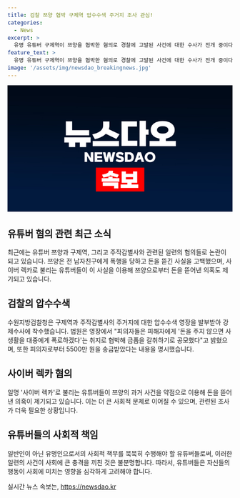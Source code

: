 ```yaml
---
title: 검찰 쯔양 협박 구제역 압수수색 주거지 조사 관심!
categories:
  - News
excerpt: >
  유명 유튜버 구제역이 쯔양을 협박한 혐의로 경찰에 고발된 사건에 대한 수사가 전개 중이다. 검찰은 구제역과 주작감별사의 주거지를 압수수색하며 수사에 착수했다. 혐의는 쯔양에 대한 협박과 금품 갈취로, 피해자의 증언과 송금 기록으로 입증했다. 이와 관련해 쯔양은 과거 폭행과 금전 문제를 고백한 바 있으며, 사이버 렉카로 불리는 유튜버들이 쯔양을 약점으로 이용한 의혹도 제기되고 있다.
feature_text: >
  유명 유튜버 구제역이 쯔양을 협박한 혐의로 경찰에 고발된 사건에 대한 수사가 전개 중이다. 검찰은 구제역과 주작감별사의 주거지를 압수수색하며 수사에 착수했다. 혐의는 쯔양에 대한 협박과 금품 갈취로, 피해자의 증언과 송금 기록으로 입증했다. 이와 관련해 쯔양은 과거 폭행과 금전 문제를 고백한 바 있으며, 사이버 렉카로 불리는 유튜버들이 쯔양을 약점으로 이용한 의혹도 제기되고 있다.
image: '/assets/img/newsdao_breakingnews.jpg'
---
```


<p><img src="/assets/img/newsdao_breakingnews.jpg" alt="bookingtag 속보" /></p>

<h2 data-ke-size="size26">유튜버 혐의 관련 최근 소식</h2>

<p data-ke-size="size16">최근에는 유튜버 쯔양과 구제역, 그리고 주작감별사와 관련된 일련의 혐의들로 논란이 되고 있습니다. 쯔양은 전 남자친구에게 폭행을 당하고 돈을 뜯긴 사실을 고백했으며, 사이버 렉카로 불리는 유튜버들이 이 사실을 이용해 쯔양으로부터 돈을 뜯어낸 의혹도 제기되고 있습니다.</p>

<h2 data-ke-size="size26">검찰의 압수수색</h2>

<p data-ke-size="size16">수원지방검찰청은 구제역과 주작감별사의 주거지에 대한 압수수색 영장을 발부받아 강제수사에 착수했습니다. 법원은 영장에서 "피의자들은 피해자에게 '돈을 주지 않으면 사생활을 대중에게 폭로하겠다'는 취지로 협박해 금품을 갈취하기로 공모했다"고 밝혔으며, 또한 피의자로부터 5500만 원을 송금받았다는 내용을 명시했습니다.</p>

<h2 data-ke-size="size26">사이버 렉카 혐의</h2>

<p data-ke-size="size16">일명 '사이버 렉카'로 불리는 유튜버들이 쯔양의 과거 사건을 약점으로 이용해 돈을 뜯어낸 의혹이 제기되고 있습니다. 이는 더 큰 사회적 문제로 이어질 수 있으며, 관련된 조사가 더욱 필요한 상황입니다.</p>

<h2 data-ke-size="size26">유튜버들의 사회적 책임</h2>

<p data-ke-size="size16">일반인이 아닌 유명인으로서의 사회적 책무를 묵묵히 수행해야 할 유튜버들로써, 이러한 일련의 사건이 사회에 큰 충격을 끼친 것은 불분명합니다. 따라서, 유튜버들은 자신들의 행동이 사회에 미치는 영향을 심각하게 고려해야 합니다.</p>
실시간 뉴스 속보는, <a href="https://newsdao.kr" rel="dofollow">https://newsdao.kr</a>


